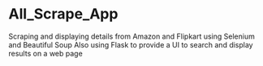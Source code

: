 # All_Scrape_App
Scraping and displaying details from Amazon and Flipkart using Selenium and Beautiful Soup 
Also using Flask to provide a UI to search and display results on a web page 
